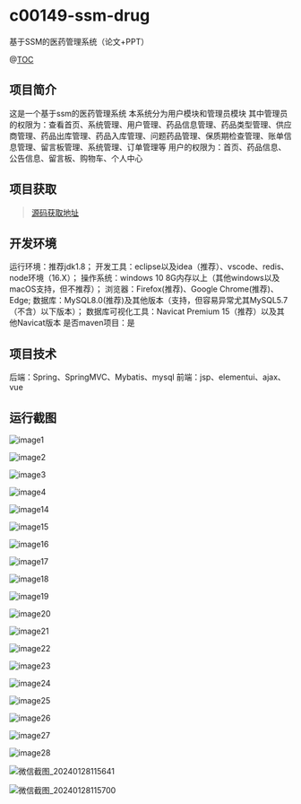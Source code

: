 # c00149-ssm-drug
基于SSM的医药管理系统（论文+PPT）

@[TOC](基于SSM的医药管理系统-（LW+PPT）)
## 项目简介
这是一个基于ssm的医药管理系统
本系统分为用户模块和管理员模块
其中管理员的权限为：查看首页、系统管理、用户管理、药品信息管理、药品类型管理、供应商管理、药品出库管理、药品入库管理、问题药品管理、保质期检查管理、账单信息管理、留言板管理、系统管理、订单管理等
用户的权限为：首页、药品信息、公告信息、留言板、购物车、个人中心


## 项目获取
> [源码获取地址](http://www.manoncode.cn/details?id=149)

 
## 开发环境

运行环境：推荐jdk1.8；
开发工具：eclipse以及idea（推荐）、vscode、redis、node环境（16.X）；
操作系统：windows 10 8G内存以上（其他windows以及macOS支持，但不推荐）；
浏览器：Firefox(推荐)、Google Chrome(推荐)、Edge;
数据库：MySQL8.0(推荐)及其他版本（支持，但容易异常尤其MySQL5.7（不含）以下版本）；
数据库可视化工具：Navicat Premium 15（推荐）以及其他Navicat版本
是否maven项目：是

## 项目技术
 
后端：Spring、SpringMVC、Mybatis、mysql
前端：jsp、elementui、ajax、vue



## 运行截图



![image1](https://img-blog.csdnimg.cn/img_convert/f74afbb1b385124a23312719646e59bf.png)


![image2](https://img-blog.csdnimg.cn/img_convert/2f9e281f43932046b3a5b5c1c6b7ec6c.png)



![image3](https://img-blog.csdnimg.cn/img_convert/4db7b02e980caf7098430437721a41ab.png)

  
![image4](https://img-blog.csdnimg.cn/img_convert/0b1e3fe049036d5a62aba9d0679c722e.png)


![image14](https://img-blog.csdnimg.cn/img_convert/015245e54635607a14eb48e209a48e6d.png)



![image15](https://img-blog.csdnimg.cn/img_convert/b697d2a0b4e6476df9cb67644fe8b089.png)


![image16](https://img-blog.csdnimg.cn/img_convert/5152e1536ee8524235efeabdbd0db8cb.png)


![image17](https://img-blog.csdnimg.cn/img_convert/e890ef82c0911d870a83eee7751f3dae.png)



![image18](https://img-blog.csdnimg.cn/img_convert/905bd86d7fb28bf3281ec9172c3e43ca.png)


![image19](https://img-blog.csdnimg.cn/img_convert/fcac0f0a24a99da1d7a11c96118b2dfb.png)



![image20](https://img-blog.csdnimg.cn/img_convert/5ae7908c7d17202a6952acb1505353eb.png)



![image21](https://img-blog.csdnimg.cn/img_convert/b8cd105c884c6382f925a28ae95e8a34.png)



![image22](https://img-blog.csdnimg.cn/img_convert/072303e7dffc1745898bb05411c2cf5d.png)



![image23](https://img-blog.csdnimg.cn/img_convert/11ba28ce28b7d9f318ba9807c7469bec.png)



![image24](https://img-blog.csdnimg.cn/img_convert/0aa08a20aff9b7ac01f9f47cd0fb91dc.png)

 

![image25](https://img-blog.csdnimg.cn/img_convert/cd47b756f40b6430b9f2c1046da9880d.png)


![image26](https://img-blog.csdnimg.cn/img_convert/0f0df53da170ce864fc89a9dffba8ba3.png)



![image27](https://img-blog.csdnimg.cn/img_convert/721ebcb9e0a7248a3159ab3ec7e5bcbe.png)

 

![image28](https://img-blog.csdnimg.cn/img_convert/0081a8e3be17cba0bb9ee60dbf8b3f5a.png)


![微信截图_20240128115641](https://img-blog.csdnimg.cn/img_convert/0ec378c5dc8a742e10d02187eb223d97.png)



![微信截图_20240128115700](https://img-blog.csdnimg.cn/img_convert/e2fccb0926c0bee4530d50f4998b5bdb.png)

